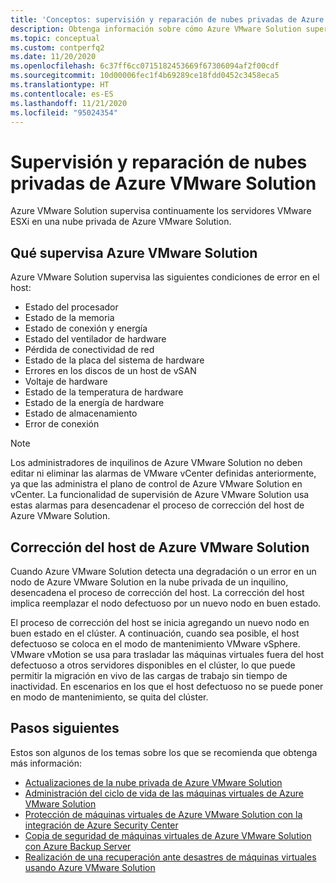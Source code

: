 ```yaml
---
title: 'Conceptos: supervisión y reparación de nubes privadas de Azure VMware Solution'
description: Obtenga información sobre cómo Azure VMware Solution supervisa y repara servidores VMware ESXi en una nube privada de Azure VMware Solution.
ms.topic: conceptual
ms.custom: contperfq2
ms.date: 11/20/2020
ms.openlocfilehash: 6c37ff6cc0715182453669f67306094af2f00cdf
ms.sourcegitcommit: 10d00006fec1f4b69289ce18fdd0452c3458eca5
ms.translationtype: HT
ms.contentlocale: es-ES
ms.lasthandoff: 11/21/2020
ms.locfileid: "95024354"
---
```

# <a name="monitor-and-repair-azure-vmware-solution-private-clouds"></a>Supervisión y reparación de nubes privadas de Azure VMware Solution

Azure VMware Solution supervisa continuamente los servidores VMware ESXi en una nube privada de Azure VMware Solution. 

## <a name="what-azure-vmware-solution-monitors"></a>Qué supervisa Azure VMware Solution

Azure VMware Solution supervisa las siguientes condiciones de error en el host:  

- Estado del procesador 
- Estado de la memoria 
- Estado de conexión y energía 
- Estado del ventilador de hardware 
- Pérdida de conectividad de red 
- Estado de la placa del sistema de hardware 
- Errores en los discos de un host de vSAN 
- Voltaje de hardware 
- Estado de la temperatura de hardware 
- Estado de la energía de hardware 
- Estado de almacenamiento 
- Error de conexión 

> [!NOTE]
> Los administradores de inquilinos de Azure VMware Solution no deben editar ni eliminar las alarmas de VMware vCenter definidas anteriormente, ya que las administra el plano de control de Azure VMware Solution en vCenter. La funcionalidad de supervisión de Azure VMware Solution usa estas alarmas para desencadenar el proceso de corrección del host de Azure VMware Solution.

## <a name="azure-vmware-solution-host-remediation"></a>Corrección del host de Azure VMware Solution  

Cuando Azure VMware Solution detecta una degradación o un error en un nodo de Azure VMware Solution en la nube privada de un inquilino, desencadena el proceso de corrección del host. La corrección del host implica reemplazar el nodo defectuoso por un nuevo nodo en buen estado.  

El proceso de corrección del host se inicia agregando un nuevo nodo en buen estado en el clúster. A continuación, cuando sea posible, el host defectuoso se coloca en el modo de mantenimiento VMware vSphere. VMware vMotion se usa para trasladar las máquinas virtuales fuera del host defectuoso a otros servidores disponibles en el clúster, lo que puede permitir la migración en vivo de las cargas de trabajo sin tiempo de inactividad. En escenarios en los que el host defectuoso no se puede poner en modo de mantenimiento, se quita del clúster.

## <a name="next-steps"></a>Pasos siguientes

Estos son algunos de los temas sobre los que se recomienda que obtenga más información:

- [Actualizaciones de la nube privada de Azure VMware Solution](concepts-upgrades.md)
- [Administración del ciclo de vida de las máquinas virtuales de Azure VMware Solution](lifecycle-management-of-azure-vmware-solution-vms.md)
- [Protección de máquinas virtuales de Azure VMware Solution con la integración de Azure Security Center](azure-security-integration.md)
- [Copia de seguridad de máquinas virtuales de Azure VMware Solution con Azure Backup Server](backup-azure-vmware-solution-virtual-machines.md)
- [Realización de una recuperación ante desastres de máquinas virtuales usando Azure VMware Solution](disaster-recovery-for-virtual-machines.md)
